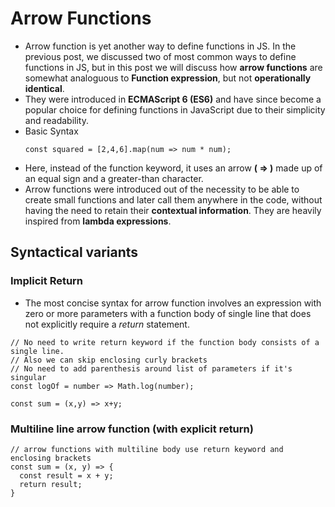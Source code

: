 # Arrow Functions
- Arrow function is yet another way to define functions in JS. In the previous post, we discussed two of most common ways to define functions in JS, but in this post we will discuss how **arrow functions** are somewhat analoguous to **Function expression**, but not **operationally identical**.
- They were introduced in **ECMAScript 6 (ES6)** and have since become a popular choice for defining functions in JavaScript due to their simplicity and readability.
- Basic Syntax
  ```
  const squared = [2,4,6].map(num => num * num);
  ```
- Here, instead of the function keyword, it uses an arrow **( => )** made up of an equal sign and a greater-than character.
- Arrow functions were introduced out of the necessity to be able to create small functions and later call them anywhere in the code, without having the need to retain their **contextual information**. They are heavily inspired from **lambda expressions**.

## Syntactical variants
### Implicit Return
- The most concise syntax for arrow function involves an expression with zero or more parameters with a function body of single line that does not explicitly require a *return* statement.
```
// No need to write return keyword if the function body consists of a single line.
// Also we can skip enclosing curly brackets 
// No need to add parenthesis around list of parameters if it's singular
const logOf = number => Math.log(number);

const sum = (x,y) => x+y;
```

### Multiline line arrow function (with explicit return)
```
// arrow functions with multiline body use return keyword and enclosing brackets
const sum = (x, y) => {
  const result = x + y;
  return result;
}
```
